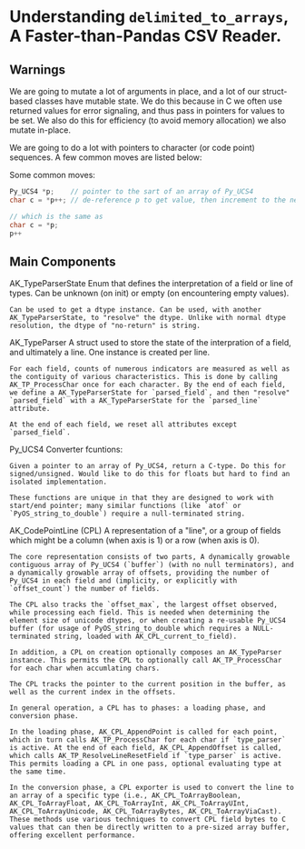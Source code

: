 
# Understanding `delimited_to_arrays`, A Faster-than-Pandas CSV Reader.

## Warnings

We are going to mutate a lot of arguments in place, and a lot of our struct-based classes have mutable state. We do this because in C we often use returned values for error signaling, and thus pass in pointers for values to be set. We also do this for efficiency (to avoid memory allocation) we also mutate in-place.

We are going to do a lot with pointers to character (or code point) sequences. A few common moves are listed below:

Some common moves:
```C
Py_UCS4 *p;    // pointer to the sart of an array of Py_UCS4
char c = *p++; // de-reference p to get value, then increment to the next point

// which is the same as
char c = *p;
p++
```

## Main Components

AK_TypeParserState
    Enum that defines the interpretation of a field or line of types. Can be unknown (on init) or empty (on encountering empty values).

    Can be used to get a dtype instance. Can be used, with another AK_TypeParserState, to "resolve" the dtype. Unlike with normal dtype resolution, the dtype of "no-return" is string.

AK_TypeParser
    A struct used to store the state of the interpration of a field, and ultimately a line. One instance is created per line.

    For each field, counts of numerous indicators are measured as well as the contiguity of various characteristics. This is done by calling AK_TP_ProcessChar once for each character. By the end of each field, we define a AK_TypeParserState for `parsed_field`, and then "resolve" `parsed_field` with a AK_TypeParserState for the `parsed_line` attribute.

    At the end of each field, we reset all attributes except `parsed_field`.


Py_UCS4 Converter fcuntions:

    Given a pointer to an array of Py_UCS4, return a C-type. Do this for signed/unsigned. Would like to do this for floats but hard to find an isolated implementation.

    These functions are unique in that they are designed to work with start/end pointer; many similar functions (like `atof` or `PyOS_string_to_double`) require a null-terminated string.


AK_CodePointLine (CPL)
    A representation of a "line", or a group of fields which might be a column (when axis is 1) or a row (when axis is 0).

    The core representation consists of two parts, A dynamically growable contiguous array of Py_UCS4 (`buffer`) (with no null terminators), and a dynamically growable array of offsets, providing the number of Py_UCS4 in each field and (implicity, or explicitly with `offset_count`) the number of fields.

    The CPL also tracks the `offset_max`, the largest offset observed, while processing each field. This is needed when determining the element size of unicode dtypes, or when creating a re-usable Py_UCS4 buffer (for usage of PyOS_string_to_double which requires a NULL-terminated string, loaded with AK_CPL_current_to_field).

    In addition, a CPL on creation optionally composes an AK_TypeParser instance. This permits the CPL to optionally call AK_TP_ProcessChar for each char when accumlating chars.

    The CPL tracks the pointer to the current position in the buffer, as well as the current index in the offsets.

    In general operation, a CPL has to phases: a loading phase, and conversion phase.

    In the loading phase, AK_CPL_AppendPoint is called for each point, which in turn calls AK_TP_ProcessChar for each char if `type_parser` is active. At the end of each field, AK_CPL_AppendOffset is called, which calls AK_TP_ResolveLineResetField if `type_parser` is active. This permits loading a CPL in one pass, optional evaluating type at the same time.

    In the conversion phase, a CPL exporter is used to convert the line to an array of a specific type (i.e., AK_CPL_ToArrayBoolean, AK_CPL_ToArrayFloat, AK_CPL_ToArrayInt, AK_CPL_ToArrayUInt, AK_CPL_ToArrayUnicode, AK_CPL_ToArrayBytes, AK_CPL_ToArrayViaCast). These methods use various techniques to convert CPL field bytes to C values that can then be directly written to a pre-sized array buffer, offering excellent performance.

